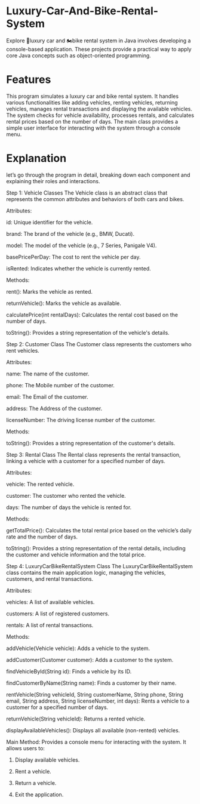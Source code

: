 # Luxury-Car-And-Bike-Rental-System
Explore 🚗luxury car and 🏍️bike rental system in Java involves developing a console-based application. These projects provide a practical way to apply core Java concepts such as object-oriented programming.
# Features
This  program simulates a luxury car and bike rental system. It handles various functionalities like adding vehicles, renting vehicles, returning vehicles, manages rental transactions and displaying the available vehicles. The system checks for vehicle availability, processes rentals, and calculates rental prices based on the number of days. The main class provides a simple user interface for interacting with the system through a console menu.
# Explanation
let’s go through the program in detail, breaking down each component and explaining their roles and interactions.

Step 1: Vehicle Classes
The Vehicle class is an abstract class that represents the common attributes and behaviors of both cars and bikes.

Attributes:

id: Unique identifier for the vehicle.

brand: The brand of the vehicle (e.g., BMW, Ducati).

model: The model of the vehicle (e.g., 7 Series, Panigale V4).

basePricePerDay: The cost to rent the vehicle per day.

isRented: Indicates whether the vehicle is currently rented.

Methods:

rent(): Marks the vehicle as rented.

returnVehicle(): Marks the vehicle as available.

calculatePrice(int rentalDays): Calculates the rental cost based on the number of days.

toString(): Provides a string representation of the vehicle's details.

Step 2: Customer Class
The Customer class represents the customers who rent vehicles.

Attributes:

name: The name of the customer.

phone: The Mobile number of the customer.

email: The Email of the customer.

address: The Address of the customer.

licenseNumber: The driving license number of the customer.

Methods:

toString(): Provides a string representation of the customer's details.

Step 3: Rental Class
The Rental class represents the rental transaction, linking a vehicle with a customer for a specified number of days.

Attributes:

vehicle: The rented vehicle.

customer: The customer who rented the vehicle.

days: The number of days the vehicle is rented for.

Methods:

getTotalPrice(): Calculates the total rental price based on the vehicle’s daily rate and the number of days.

toString(): Provides a string representation of the rental details, including the customer and vehicle information and the total price.

Step 4: LuxuryCarBikeRentalSystem Class
The LuxuryCarBikeRentalSystem class contains the main application logic, managing the vehicles, customers, and rental transactions.

Attributes:

vehicles: A list of available vehicles.

customers: A list of registered customers.

rentals: A list of rental transactions.

Methods:

addVehicle(Vehicle vehicle): Adds a vehicle to the system.

addCustomer(Customer customer): Adds a customer to the system.

findVehicleById(String id): Finds a vehicle by its ID.

findCustomerByName(String name): Finds a customer by their name.

rentVehicle(String vehicleId, String customerName, String phone, String email, String address, String licenseNumber, int days): Rents a vehicle to a customer for a specified number of days.

returnVehicle(String vehicleId): Returns a rented vehicle.

displayAvailableVehicles(): Displays all available (non-rented) vehicles.

Main Method: Provides a console menu for interacting with the system. It allows users to:

1. Display available vehicles.

2. Rent a vehicle.

3. Return a vehicle.

4. Exit the application.

